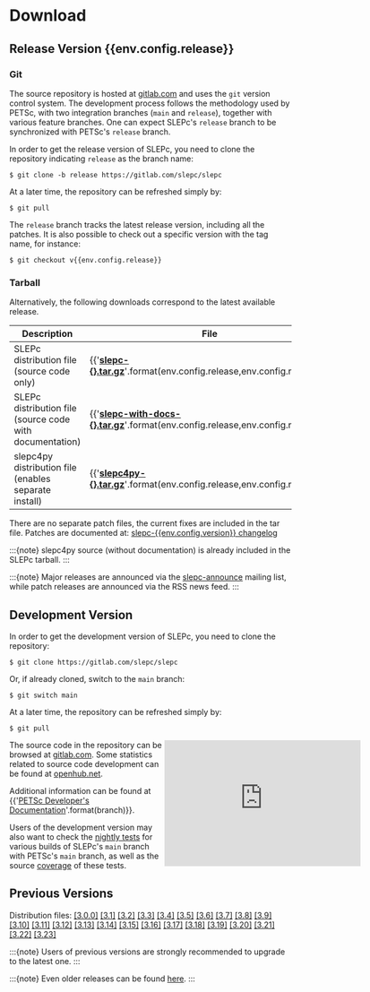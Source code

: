 # Download

## Release Version {{env.config.release}}

### Git

The source repository is hosted at [gitlab.com](https://gitlab.com/slepc/slepc) and uses the `git` version control system. The development process follows the methodology used by PETSc, with two integration branches (`main` and `release`), together with various feature branches. One can expect SLEPc's `release` branch to be synchronized with PETSc's `release` branch.

In order to get the release version of SLEPc, you need to clone the repository indicating `release` as the branch name:

```{code} console
$ git clone -b release https://gitlab.com/slepc/slepc
```

At a later time, the repository can be refreshed simply by:

```{code} console
$ git pull
```
The `release` branch tracks the latest release version, including all the patches. It is also possible to check out a specific version with the tag name, for instance:

```{parsed-literal}
$ git checkout v{{env.config.release}}
```

### Tarball

Alternatively, the following downloads correspond to the latest available release.

Description                                               |  File                                                                          |  MD5 checksum
---                                                       |  ---                                                                           |  ---
SLEPc distribution file (source code only)                |  {{'**[slepc-{}.tar.gz](https://slepc.upv.es/download/distrib/slepc-{}.tar.gz)**'.format(env.config.release,env.config.release)}} | a3495dead368f6ee144e8f268e978151
SLEPc distribution file (source code with documentation)  |  {{'**[slepc-with-docs-{}.tar.gz](https://slepc.upv.es/download/distrib/slepc-with-docs-{}.tar.gz)**'.format(env.config.release,env.config.release)}} | a60a883312aac300f4aebdf0efb6d063
slepc4py distribution file (enables separate install)     |  {{'**[slepc4py-{}.tar.gz](https://slepc.upv.es/download/distrib/slepc4py-{}.tar.gz)**'.format(env.config.release,env.config.release)}}               | c42805c1a3472668f0cba73c53c6242b

There are no separate patch files, the current fixes are included in the tar file. Patches are documented at: [slepc-{{env.config.version}} changelog](https://gitlab.com/slepc/slepc/commits/release)

:::{note}
slepc4py source (without documentation) is already included in the SLEPc tarball.
:::

:::{note}
Major releases are announced via the [slepc-announce](../contact/mail_list) mailing list, while patch releases are announced via the RSS news feed.
:::

## Development Version

In order to get the development version of SLEPc, you need to clone the repository:

```{code} console
$ git clone https://gitlab.com/slepc/slepc
```

Or, if already cloned, switch to the `main` branch:

```{code} console
$ git switch main
```

At a later time, the repository can be refreshed simply by:

```{code} console
$ git pull
```

<div style="float: right; width: 45%;">
<iframe src='https://www.openhub.net/p/slepc/widgets/project_basic_stats' style='height: 225px; width: 350px; border: none'></iframe>
</div>

The source code in the repository can be browsed at [gitlab.com](https://gitlab.com/slepc/slepc). Some statistics related to source code development can be found at [openhub.net](https://www.openhub.net/p/slepc).

Additional information can be found at {{'[PETSc Developer\'s Documentation](https://petsc.org/{}/developers/)'.format(branch)}}.

Users of the development version may also want to check the [nightly tests](https://gitlab.com/slepc/slepc/-/pipeline_schedules) for various builds of SLEPc's `main` branch with PETSc's `main` branch, as well as the source [coverage](https://slepc.upv.es/coverage/) of these tests.

## Previous Versions

Distribution files:
[[3.0.0]](https://slepc.upv.es/download/distrib/slepc-3.0.0-p7.tgz)
[[3.1]](https://slepc.upv.es/download/distrib/slepc-3.1-p6.tgz)
[[3.2]](https://slepc.upv.es/download/distrib/slepc-3.2-p5.tar.gz)
[[3.3]](https://slepc.upv.es/download/distrib/slepc-3.3-p4.tar.gz)
[[3.4]](https://slepc.upv.es/download/distrib/slepc-3.4.4.tar.gz)
[[3.5]](https://slepc.upv.es/download/distrib/slepc-3.5.4.tar.gz)
[[3.6]](https://slepc.upv.es/download/distrib/slepc-3.6.3.tar.gz)
[[3.7]](https://slepc.upv.es/download/distrib/slepc-3.7.4.tar.gz)
[[3.8]](https://slepc.upv.es/download/distrib/slepc-3.8.3.tar.gz)
[[3.9]](https://slepc.upv.es/download/distrib/slepc-3.9.2.tar.gz)
[[3.10]](https://slepc.upv.es/download/distrib/slepc-3.10.2.tar.gz)
[[3.11]](https://slepc.upv.es/download/distrib/slepc-3.11.2.tar.gz)
[[3.12]](https://slepc.upv.es/download/distrib/slepc-3.12.2.tar.gz)
[[3.13]](https://slepc.upv.es/download/distrib/slepc-3.13.4.tar.gz)
[[3.14]](https://slepc.upv.es/download/distrib/slepc-3.14.2.tar.gz)
[[3.15]](https://slepc.upv.es/download/distrib/slepc-3.15.2.tar.gz)
[[3.16]](https://slepc.upv.es/download/distrib/slepc-3.16.3.tar.gz)
[[3.17]](https://slepc.upv.es/download/distrib/slepc-3.17.2.tar.gz)
[[3.18]](https://slepc.upv.es/download/distrib/slepc-3.18.3.tar.gz)
[[3.19]](https://slepc.upv.es/download/distrib/slepc-3.19.2.tar.gz)
[[3.20]](https://slepc.upv.es/download/distrib/slepc-3.20.2.tar.gz)
[[3.21]](https://slepc.upv.es/download/distrib/slepc-3.21.2.tar.gz)
[[3.22]](https://slepc.upv.es/download/distrib/slepc-3.22.2.tar.gz)
[[3.23]](https://slepc.upv.es/download/distrib/slepc-3.23.2.tar.gz)

:::{note}
Users of previous versions are strongly recommended to upgrade to the latest one.
:::

:::{note}
Even older releases can be found [here](older).
:::

